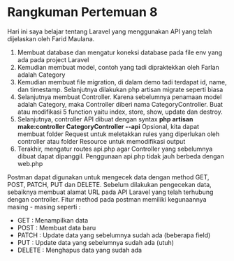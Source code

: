 # Rangkuman Pertemuan 8

Hari ini saya belajar tentang Laravel yang menggunakan API yang telah dijelaskan oleh Farid Maulana.
1. Membuat database dan mengatur koneksi database pada file env yang ada pada project Laravel
2. Kemudian membuat model, contoh yang tadi dipraktekkan oleh Farlan adalah Category
3. Kemudian membuat file migration, di dalam demo tadi terdapat id, name, dan timestamp. Selanjutnya dilakukan php artisan migrate seperti biasa
4. Selanjutnya membuat Controller. Karena sebelumnya penamaan model adalah Category, maka Controller diberi nama CategoryController.
   Buat atau modifikasi 5 function yaitu index, store, show, update dan destroy.
5. Selanjutnya, controller API dibuat dengan syntax **php artisan make:controller CategoryController --api**
   Opsional, kita dapat membuat folder Request untuk meletakkan rules yang diperlukan oleh controller atau folder Resource untuk memodifikasi output
6. Terakhir, mengatur routes api.php agar Controller yang sebelumnya dibuat dapat dipanggil. Penggunaan api.php tidak jauh berbeda dengan web.php

Postman dapat digunakan untuk mengecek data dengan method GET, POST, PATCH, PUT dan DELETE. Sebelum dilakukan pengecekan data, sebaiknya membuat alamat URL pada API Laravel yang telah terhubung dengan controller.
Fitur method pada postman memiliki kegunaannya masing - masing seperti :
- GET : Menampilkan data
- POST : Membuat data baru
- PATCH : Update data yang sebelumnya sudah ada (beberapa field)
- PUT : Update data yang sebelumnya sudah ada (utuh)
- DELETE : Menghapus data yang sudah ada
